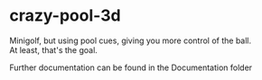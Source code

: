 # crazy-pool-3d
Minigolf, but using pool cues, giving you more control of the ball.  
At least, that's the goal.

Further documentation can be found in the Documentation folder
